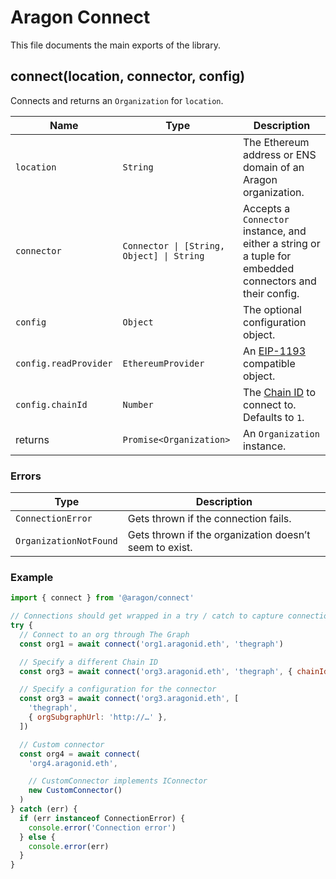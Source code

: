 # Aragon Connect

This file documents the main exports of the library.

## connect(location, connector, config)

Connects and returns an `Organization` for `location`.

| Name                  | Type                                      | Description                                                                                              |
| --------------------- | ----------------------------------------- | -------------------------------------------------------------------------------------------------------- |
| `location`            | `String`                                  | The Ethereum address or ENS domain of an Aragon organization.                                            |
| `connector`           | `Connector \| [String, Object] \| String` | Accepts a `Connector` instance, and either a string or a tuple for embedded connectors and their config. |
| `config`              | `Object`                                  | The optional configuration object.                                                                       |
| `config.readProvider` | `EthereumProvider`                        | An [EIP-1193](https://eips.ethereum.org/EIPS/eip-1193) compatible object.                                |
| `config.chainId`      | `Number`                                  | The [Chain ID](https://chainid.network/) to connect to. Defaults to `1`.                                 |
| returns               | `Promise<Organization>`                   | An `Organization` instance.                                                                              |

### Errors

| Type                   | Description                                            |
| ---------------------- | ------------------------------------------------------ |
| `ConnectionError`      | Gets thrown if the connection fails.                   |
| `OrganizationNotFound` | Gets thrown if the organization doesn’t seem to exist. |

### Example

```js
import { connect } from '@aragon/connect'

// Connections should get wrapped in a try / catch to capture connection errors.
try {
  // Connect to an org through The Graph
  const org1 = await connect('org1.aragonid.eth', 'thegraph')

  // Specify a different Chain ID
  const org3 = await connect('org3.aragonid.eth', 'thegraph', { chainId: 4 })

  // Specify a configuration for the connector
  const org3 = await connect('org3.aragonid.eth', [
    'thegraph',
    { orgSubgraphUrl: 'http://…' },
  ])

  // Custom connector
  const org4 = await connect(
    'org4.aragonid.eth',

    // CustomConnector implements IConnector
    new CustomConnector()
  )
} catch (err) {
  if (err instanceof ConnectionError) {
    console.error('Connection error')
  } else {
    console.error(err)
  }
}
```

